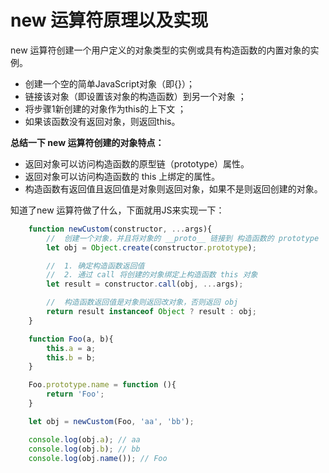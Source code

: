 <!--
 * @Author: monai
 * @Date: 2020-03-25 13:38:53
 * @LastEditors: monai
 * @LastEditTime: 2020-03-26 13:57:45
 -->
# new 运算符原理以及实现

new 运算符创建一个用户定义的对象类型的实例或具有构造函数的内置对象的实例。

* 创建一个空的简单JavaScript对象（即{}）；
* 链接该对象（即设置该对象的构造函数）到另一个对象 ；
* 将步骤1新创建的对象作为this的上下文 ；
* 如果该函数没有返回对象，则返回this。

**总结一下 new 运算符创建的对象特点：**
* 返回对象可以访问构造函数的原型链（prototype）属性。
* 返回对象可以访问构造函数的 this 上绑定的属性。
* 构造函数有返回值且返回值是对象则返回对象，如果不是则返回创建的对象。
    
知道了new 运算符做了什么，下面就用JS来实现一下：  
```javascript
    function newCustom(constructor, ...args){
        //  创建一个对象，并且将对象的 __proto__ 链接到 构造函数的 prototype
        let obj = Object.create(constructor.prototype);

        //  1. 确定构造函数返回值
        //  2. 通过 call 将创建的对象绑定上构造函数 this 对象
        let result = constructor.call(obj, ...args);

        //  构造函数返回值是对象则返回改对象，否则返回 obj
        return result instanceof Object ? result : obj;
    }

    function Foo(a, b){
        this.a = a;
        this.b = b;
    }

    Foo.prototype.name = function (){
        return 'Foo';
    }

    let obj = newCustom(Foo, 'aa', 'bb');

    console.log(obj.a); // aa
    console.log(obj.b); // bb
    console.log(obj.name()); // Foo
```


